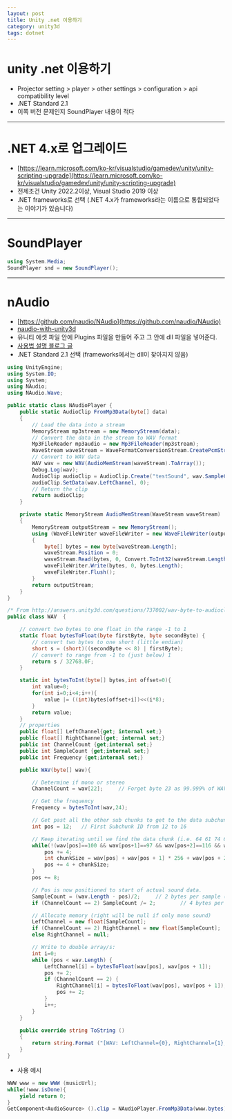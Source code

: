 ```yaml
---
layout: post
title: Unity .net 이용하기
category: unity3d
tags: dotnet
---
```


#  unity .net 이용하기
* Projector setting > player > other settings > configuration > api compatibility level
* .NET Standard 2.1
* 이쪽 버전 문제인지 SoundPlayer 내용이 적다

---

# .NET 4.x로 업그레이드
* [https://learn.microsoft.com/ko-kr/visualstudio/gamedev/unity/unity-scripting-upgrade](https://learn.microsoft.com/ko-kr/visualstudio/gamedev/unity/unity-scripting-upgrade)
* 전제조건 Unity 2022.2이상, Visual Studio 2019 이상
* .NET frameworks로 선택 (.NET 4.x가 frameworks라는 이름으로 통합되었다는 이야기가 있습니다)

---

# SoundPlayer
```c#
using System.Media;
SoundPlayer snd = new SoundPlayer();

```

---

# nAudio
* [https://github.com/naudio/NAudio](https://github.com/naudio/NAudio)
* [naudio-with-unity3d](https://code.google.com/archive/p/naudio-with-unity3d/downloads)
* 유니티 에셋 파일 안에 Plugins 파일을 만들어 주고 그 안에 dll 파일을 넣어준다.
* [사용법 설명 블로그 글](https://blog.naver.com/PostView.naver?blogId=nuren1&logNo=220931574360)
* .NET Standard 2.1 선택 (frameworks에서는 dll이 찾아지지 않음)

```c#
using UnityEngine;
using System.IO;
using System;
using NAudio;
using NAudio.Wave;

public static class NAudioPlayer {
    public static AudioClip FromMp3Data(byte[] data)
    {
        // Load the data into a stream
        MemoryStream mp3stream = new MemoryStream(data);
        // Convert the data in the stream to WAV format
        Mp3FileReader mp3audio = new Mp3FileReader(mp3stream);
        WaveStream waveStream = WaveFormatConversionStream.CreatePcmStream(mp3audio);
        // Convert to WAV data
        WAV wav = new WAV(AudioMemStream(waveStream).ToArray());
        Debug.Log(wav);
        AudioClip audioClip = AudioClip.Create("testSound", wav.SampleCount, 1,wav.Frequency, false);
        audioClip.SetData(wav.LeftChannel, 0);
        // Return the clip
        return audioClip;
    }

    private static MemoryStream AudioMemStream(WaveStream waveStream)
    {
        MemoryStream outputStream = new MemoryStream();
        using (WaveFileWriter waveFileWriter = new WaveFileWriter(outputStream, waveStream.WaveFormat)) 
        { 
            byte[] bytes = new byte[waveStream.Length]; 
            waveStream.Position = 0;
            waveStream.Read(bytes, 0, Convert.ToInt32(waveStream.Length)); 
            waveFileWriter.Write(bytes, 0, bytes.Length); 
            waveFileWriter.Flush(); 
        }
        return outputStream;
    }
}

/* From http://answers.unity3d.com/questions/737002/wav-byte-to-audioclip.html */
public class WAV  {

    // convert two bytes to one float in the range -1 to 1
    static float bytesToFloat(byte firstByte, byte secondByte) {
        // convert two bytes to one short (little endian)
        short s = (short)((secondByte << 8) | firstByte);
        // convert to range from -1 to (just below) 1
        return s / 32768.0F;
    }

    static int bytesToInt(byte[] bytes,int offset=0){
        int value=0;
        for(int i=0;i<4;i++){
            value |= ((int)bytes[offset+i])<<(i*8);
        }
        return value;
    }
    // properties
    public float[] LeftChannel{get; internal set;}
    public float[] RightChannel{get; internal set;}
    public int ChannelCount {get;internal set;}
    public int SampleCount {get;internal set;}
    public int Frequency {get;internal set;}

    public WAV(byte[] wav){

        // Determine if mono or stereo
        ChannelCount = wav[22];     // Forget byte 23 as 99.999% of WAVs are 1 or 2 channels

        // Get the frequency
        Frequency = bytesToInt(wav,24);

        // Get past all the other sub chunks to get to the data subchunk:
        int pos = 12;   // First Subchunk ID from 12 to 16

        // Keep iterating until we find the data chunk (i.e. 64 61 74 61 ...... (i.e. 100 97 116 97 in decimal))
        while(!(wav[pos]==100 && wav[pos+1]==97 && wav[pos+2]==116 && wav[pos+3]==97)) {
            pos += 4;
            int chunkSize = wav[pos] + wav[pos + 1] * 256 + wav[pos + 2] * 65536 + wav[pos + 3] * 16777216;
            pos += 4 + chunkSize;
        }
        pos += 8;

        // Pos is now positioned to start of actual sound data.
        SampleCount = (wav.Length - pos)/2;     // 2 bytes per sample (16 bit sound mono)
        if (ChannelCount == 2) SampleCount /= 2;        // 4 bytes per sample (16 bit stereo)

        // Allocate memory (right will be null if only mono sound)
        LeftChannel = new float[SampleCount];
        if (ChannelCount == 2) RightChannel = new float[SampleCount];
        else RightChannel = null;

        // Write to double array/s:
        int i=0;
        while (pos < wav.Length) {
            LeftChannel[i] = bytesToFloat(wav[pos], wav[pos + 1]);
            pos += 2;
            if (ChannelCount == 2) {
                RightChannel[i] = bytesToFloat(wav[pos], wav[pos + 1]);
                pos += 2;
            }
            i++;
        }
    }

    public override string ToString ()
    {
        return string.Format ("[WAV: LeftChannel={0}, RightChannel={1}, ChannelCount={2}, SampleCount={3}, Frequency={4}]", LeftChannel, RightChannel, ChannelCount, SampleCount, Frequency);
    }
}
```

* 사용 예시

```c#
WWW www = new WWW (musicUrl);
while(!www.isDone){
    yield return 0;
}
GetComponent<AudioSource> ().clip = NAudioPlayer.FromMp3Data(www.bytes);
```